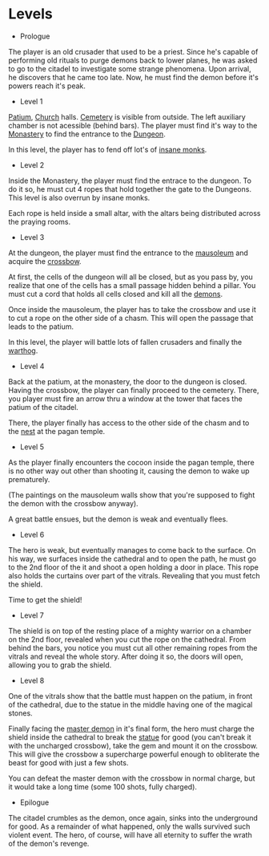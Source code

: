 Levels
======
- Prologue

The player is an old crusader that used to be a priest. Since
he's capable of performing old rituals to purge demons back
to lower planes, he was asked to go to the citadel to 
investigate some strange phenomena. Upon arrival, he discovers
that he came too late. Now, he must find the demon before it's
powers reach it's peak.

- Level 1

[Patium](patium.md), [Church](church.md) halls.
[Cemetery](cemetery.md) is visible from outside. The left 
auxiliary chamber is not acessible (behind bars). The player
must find it's way to the [Monastery](monastery.md) to 
find the entrance to the [Dungeon](prison.md).

In this level, the player has to fend off lot's of [insane
monks](monks.md).

- Level 2

Inside the Monastery, the player must find the entrace to 
the dungeon. To do it so, he must cut 4 ropes that hold 
together the gate to the Dungeons. This level is also 
overrun by insane monks.

Each rope is held inside a small altar, with the altars being
distributed across the praying rooms. 

- Level 3

At the dungeon, the player must find the entrance to the 
[mausoleum](mausoleum.md) and acquire the
[crossbow](crossbow.md).

At first, the cells of the dungeon will all be closed, but 
as you pass by, you realize that one of the cells has a small
passage hidden behind a pillar. You must cut a cord that 
holds all cells closed and kill all the [demons](demon.md).

Once inside the mausoleum, the player has to take the 
crossbow and use it to cut a rope on the other side of a
chasm. This will open the passage that leads to the patium.

In this level, the player will battle lots of fallen 
crusaders and finally the [warthog](warthog.md).

- Level 4

Back at the patium, at the monastery, the door to the 
dungeon is closed. Having the crossbow, the player can 
finally proceed to the cemetery. There, you player must fire
an arrow thru a window at the tower that faces the patium of
the citadel.

There, the player finally has access to the other side of 
the chasm and to the [nest](nest.md) at the pagan temple.

- Level 5

As the player finally encounters the cocoon inside the pagan 
temple, there is no other way out other than shooting it, 
causing the demon to wake up prematurely.

(The paintings on the mausoleum walls show that you're 
supposed to fight the demon with the crossbow anyway).

A great battle ensues, but the demon is weak and eventually
flees. 

- Level 6

The hero is weak, but eventually manages to come back
to the surface. On his way, we surfaces inside the cathedral
and to open the path, he must go to the 2nd floor of the it
and shoot a open holding a door in place. This rope also
holds the curtains over part of the vitrals. Revealing that
you must fetch the shield.

Time to get the shield!

- Level 7

The shield is on top of the resting place of a mighty 
warrior on a chamber on the 2nd floor, revealed when you cut
the rope on the cathedral. From behind the bars, you notice 
you must cut all other remaining ropes from the vitrals and 
reveal the whole story. After doing it so, the doors will 
open, allowing you to grab the shield.

- Level 8

One of the vitrals show that the battle must happen on the
patium, in front of the cathedral, due to the statue in the
middle having one of the magical stones.

Finally facing the [master demon](master-demon.md) in it's
final form, the hero must charge the shield inside the 
cathedral to break the [statue](statue.md) for good (you 
can't break it with the uncharged crossbow), take the gem 
and mount it on the crossbow. This will give the crossbow a 
supercharge powerful enough to obliterate the beast for good
with just a few shots.

You can defeat the master demon with the crossbow in normal
charge, but it would take a long time (some 100 shots, fully 
charged).

- Epilogue

The citadel crumbles as the demon, once again, sinks into the
underground for good. As a remainder of what happened, only
the walls survived such violent event. The hero, of course,
will have all eternity to suffer the wrath of the demon's 
revenge.
